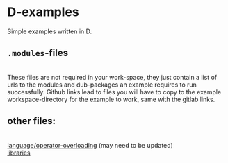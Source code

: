 # D-examples
Simple examples written in D.  

## `.modules`-files
<br/>These files are not required in your work-space, they just contain a list of urls to the modules and dub-packages an example requires to run successfully.  Github links lead to files you will have to copy to the example workspace-directory for the example to work, same with the gitlab links.  

## other files:
<br/><a href="https://github.com/CircuitCoder4696/D-examples/blob/main/operator-overloading/Summery.md">language/operator-overloading</a>   (may need to be updated)
<br/><a href="https://github.com/CircuitCoder4696/D-examples/blob/main/library-examples/index.md">libraries</a>
